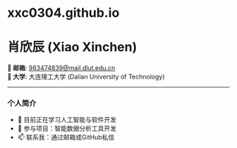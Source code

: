 # xxc0304.github.io
# 肖欣辰 (Xiao Xinchen)  
**📧 邮箱**: [983474839@mail.dlut.edu.cn](mailto:983474839@mail.dlut.edu.cn)  
**🏫 大学**: 大连理工大学 (Dalian University of Technology)  

---
### 个人简介  
- 🌱 目前正在学习人工智能与软件开发  
- 🔭 参与项目：智能数据分析工具开发  
- 📫 联系我：通过邮箱或GitHub私信  
